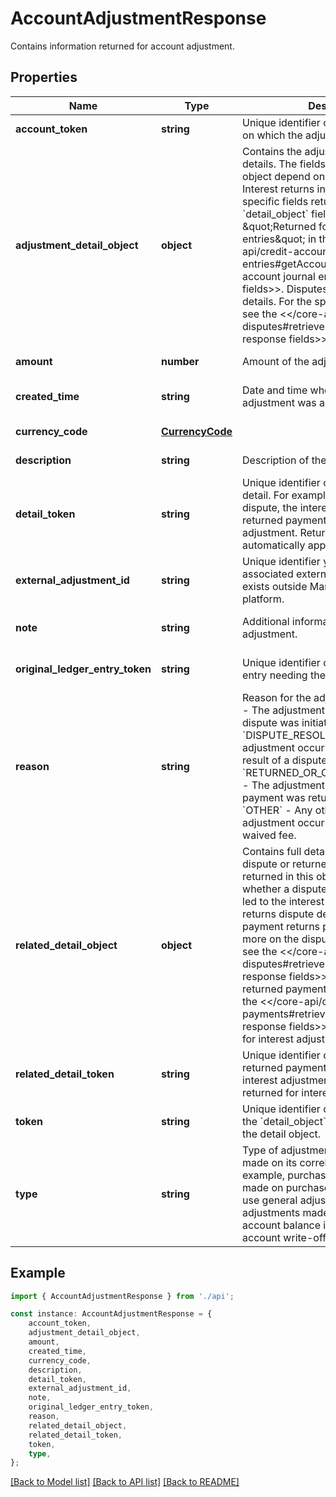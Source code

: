 # AccountAdjustmentResponse

Contains information returned for account adjustment.

## Properties

Name | Type | Description | Notes
------------ | ------------- | ------------- | -------------
**account_token** | **string** | Unique identifier of the credit account on which the adjustment was made. | [default to undefined]
**adjustment_detail_object** | **object** | Contains the adjustment\&#39;s full details.  The fields returned in this object depend on the adjustment type.  Interest returns interest details. For the specific fields returned, see the &#x60;detail_object&#x60; fields marked \&quot;Returned for interest journal entries\&quot; in the &lt;&lt;/core-api/credit-account-journal-entries#getAccountJournalEntry, account journal entry response fields&gt;&gt;.  Disputes return dispute details. For the specific fields returned, see the &lt;&lt;/core-api/credit-account-disputes#retrieveDispute, dispute response fields&gt;&gt;. | [optional] [default to undefined]
**amount** | **number** | Amount of the adjustment. | [default to undefined]
**created_time** | **string** | Date and time when the account adjustment was applied, in UTC. | [optional] [default to undefined]
**currency_code** | [**CurrencyCode**](CurrencyCode.md) |  | [default to undefined]
**description** | **string** | Description of the adjustment. | [default to undefined]
**detail_token** | **string** | Unique identifier of the adjustment detail. For example, the token of the dispute, the interest charge, or the returned payment that prompted the adjustment.  Returned when the system automatically applies an adjustment. | [optional] [default to undefined]
**external_adjustment_id** | **string** | Unique identifier you provide of an associated external adjustment that exists outside Marqeta\&#39;s credit platform. | [optional] [default to undefined]
**note** | **string** | Additional information on the adjustment. | [optional] [default to undefined]
**original_ledger_entry_token** | **string** | Unique identifier of the original journal entry needing the adjustment. | [optional] [default to undefined]
**reason** | **string** | Reason for the adjustment.  * &#x60;DISPUTE&#x60; - The adjustment occurred because a dispute was initiated. * &#x60;DISPUTE_RESOLUTION&#x60; - The adjustment occurred because of the result of a dispute resolution. * &#x60;RETURNED_OR_CANCELED_PAYMENT&#x60; - The adjustment occurred because a payment was returned or canceled. * &#x60;OTHER&#x60; - Any other reason the adjustment occurred. For example, a waived fee. | [default to undefined]
**related_detail_object** | **object** | Contains full details of the related dispute or returned payment.  The fields returned in this object depend on whether a dispute or returned payment led to the interest adjustment. A dispute returns dispute details; a returned payment returns payment details.  For more on the dispute details returned, see the &lt;&lt;/core-api/credit-account-disputes#retrieveDispute, dispute response fields&gt;&gt;.  For more on the returned payment details returned, see the &lt;&lt;/core-api/credit-account-payments#retrievePayment, payment response fields&gt;&gt;.  This field is returned for interest adjustments only. | [optional] [default to undefined]
**related_detail_token** | **string** | Unique identifier of the dispute or returned payment that prompted the interest adjustment.  This field is returned for interest adjustments only. | [optional] [default to undefined]
**token** | **string** | Unique identifier of the adjustment.  If in the &#x60;detail_object&#x60;, unique identifier of the detail object. | [default to undefined]
**type** | **string** | Type of adjustment.  The adjustment is made on its correlating amount (for example, purchase adjustments are made on purchase amounts). You can use general adjustments for standalone adjustments made on the credit account balance itself, which includes account write-offs, credits, and more. | [default to undefined]

## Example

```typescript
import { AccountAdjustmentResponse } from './api';

const instance: AccountAdjustmentResponse = {
    account_token,
    adjustment_detail_object,
    amount,
    created_time,
    currency_code,
    description,
    detail_token,
    external_adjustment_id,
    note,
    original_ledger_entry_token,
    reason,
    related_detail_object,
    related_detail_token,
    token,
    type,
};
```

[[Back to Model list]](../README.md#documentation-for-models) [[Back to API list]](../README.md#documentation-for-api-endpoints) [[Back to README]](../README.md)
